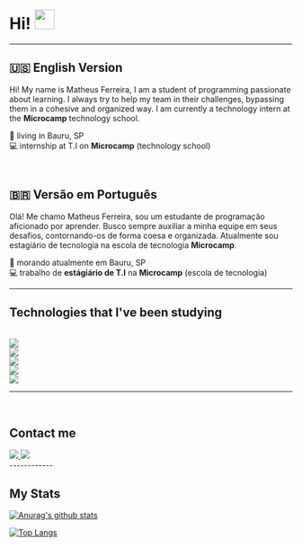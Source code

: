 # Hi! <img src="https://media.giphy.com/media/hvRJCLFzcasrR4ia7z/giphy.gif" width="35px"> 
----------------

## 🇺🇸️  **English** Version 


Hi! My name is Matheus Ferreira, I am a student of programming passionate about learning. I always try to help my team in their challenges, bypassing them in a cohesive and organized way.
  I am currently a technology intern at the **Microcamp** technology school.

📌️ living in Bauru, SP
<br/>
💻️ internship at T.I on **Microcamp** (technology school)

<br/>

## 🇧🇷️ Versão em **Português**
 Olá! Me chamo Matheus Ferreira, sou um estudante de programação aficionado por aprender. Busco sempre auxiliar a minha equipe em seus desafios, contornando-os de forma coesa e organizada.
 Atualmente sou estagiário de tecnologia na escola de tecnologia **Microcamp**.

 
📌️ morando atualmente em Bauru, SP
<br/>
💻️ trabalho de **estágiário de T.I** na **Microcamp** (escola de tecnologia)
  

-----------

## **Technologies that I've been studying**

<br>
<img src="https://img.shields.io/badge/HTML5-E34F26?style=for-the-badge&logo=html5&logoColor=white">
<br>
<img src ="https://img.shields.io/badge/CSS3-1572B6?style=for-the-badge&logo=css3&logoColor=white">
<br>
<img src ="https://img.shields.io/badge/JavaScript-F7DF1E?style=for-the-badge&logo=javascript&logoColor=black">
<br>
<img src="https://img.shields.io/badge/Node.js-43853D?style=for-the-badge&logo=node.js&logoColor=white">
<br>
<img src="https://img.shields.io/badge/Electron-47848F?style=for-the-badge&logo=electron&logoColor=white
">
<br>

-------------
<br>

## **Contact me**
<a href='https://www.linkedin.com/in/matheus-ferreira-9267091b3/'> 
    <img src="https://img.shields.io/badge/LinkedIn-0077B5?style=for-the-badge&logo=linkedin&logoColor=white" />
</a>

<a href="https://t.me/MattFerreira18">
   <img src="https://img.shields.io/badge/Telegram-2CA5E0?style=for-the-badge&logo=telegram&logoColor=white"> 
</a>

<br>
------------

## **My Stats**

 [![Anurag's github stats](https://github-readme-stats.vercel.app/api?username=MattFerreira18&show_icons=true&theme=tokyonight)](https://github.com/MattFerreira18/github-readme-stats)

[![Top Langs](https://github-readme-stats.vercel.app/api/top-langs/?username=MattFerreira18&show_icons=true&theme=tokyonight)](https://github.com/MattFerreira18/github-readme-stats)
